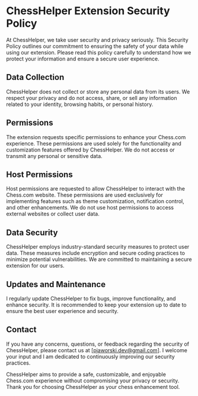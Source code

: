 # ChessHelper Extension Security Policy

At ChessHelper, we take user security and privacy seriously. This Security Policy outlines our commitment to ensuring the safety of your data while using our extension. Please read this policy carefully to understand how we protect your information and ensure a secure user experience.

## Data Collection

ChessHelper does not collect or store any personal data from its users. We respect your privacy and do not access, share, or sell any information related to your identity, browsing habits, or personal history.

## Permissions

The extension requests specific permissions to enhance your Chess.com experience. These permissions are used solely for the functionality and customization features offered by ChessHelper. We do not access or transmit any personal or sensitive data.

## Host Permissions

Host permissions are requested to allow ChessHelper to interact with the Chess.com website. These permissions are used exclusively for implementing features such as theme customization, notification control, and other enhancements. We do not use host permissions to access external websites or collect user data.

## Data Security

ChessHelper employs industry-standard security measures to protect user data. These measures include encryption and secure coding practices to minimize potential vulnerabilities. We are committed to maintaining a secure extension for our users.

## Updates and Maintenance

I regularly update ChessHelper to fix bugs, improve functionality, and enhance security. It is recommended to keep your extension up to date to ensure the best user experience and security.

## Contact

If you have any concerns, questions, or feedback regarding the security of ChessHelper, please contact us at [pjaworski.dev@gmail.com]. I welcome your input and I am dedicated to continuously improving our security practices.

ChessHelper aims to provide a safe, customizable, and enjoyable Chess.com experience without compromising your privacy or security. Thank you for choosing ChessHelper as your chess enhancement tool.
